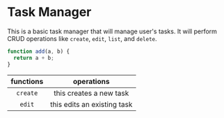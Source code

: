 # Task Manager

This is a basic task manager that will manage user's tasks. It will perform CRUD operations like `create`, `edit`, `list`, and `delete`.

```js
function add(a, b) {
  return a + b;
}
```

| functions |         operations          |
| :-------: | :-------------------------: |
| `create`  |   this creates a new task   |
|  `edit`   | this edits an existing task |
